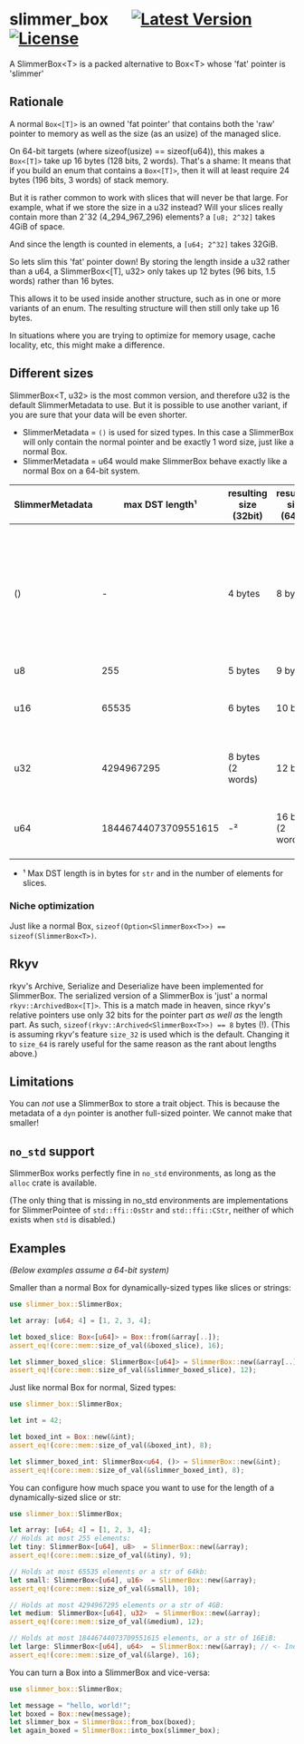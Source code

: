 # slimmer_box &emsp; [![Latest Version]][crates.io] [![License]][license path] 

<!-- [![requires: rustc 1.47+]][Rust 1.47] -->


[Latest Version]: https://img.shields.io/crates/v/slimmer_box.svg
[crates.io]: https://crates.io/crates/slimmer_box
[License]: https://img.shields.io/badge/license-MIT-blue.svg
[license path]: https://github.com/djkoloski/slimmer_box/blob/main/LICENSE
[requires: rustc 1.47+]: https://img.shields.io/badge/rustc-1.47+-lightgray.svg
<!-- [Rust 1.47]: https://blog.rust-lang.org/2020/10/08/Rust-1.47.html -->


A SlimmerBox&lt;T> is a packed alternative to Box&lt;T> whose 'fat' pointer is 'slimmer'

## Rationale

A normal `Box<[T]>` is an owned 'fat pointer' that contains both the 'raw' pointer to memory
as well as the size (as an usize) of the managed slice.

On 64-bit targets (where sizeof(usize) == sizeof(u64)), this makes a `Box<[T]>` take up 16 bytes (128 bits, 2 words).
That's a shame: It means that if you build an enum that contains a `Box<[T]>`,
then it will at least require 24 bytes (196 bits, 3 words) of stack memory.

But it is rather common to work with slices that will never be that large.
For example, what if we store the size in a u32 instead?
Will your slices really contain more than 2ˆ32 (4_294_967_296) elements?
a `[u8; 2^32]` takes 4GiB of space.

And since the length is counted in elements, a `[u64; 2^32]` takes 32GiB.

So lets slim this 'fat' pointer down!
By storing the length inside a u32 rather than a u64,
a SlimmerBox<[T], u32> only takes up 12 bytes (96 bits, 1.5 words) rather than 16 bytes.

This allows it to be used inside another structure, such as in one or more variants of an enum.
The resulting structure will then still only take up 16 bytes.

In situations where you are trying to optimize for memory usage, cache locality, etc,
this might make a difference.

## Different sizes

SlimmerBox<T, u32> is the most common version, and therefore u32 is the default SlimmerMetadata to use.
But it is possible to use another variant, if you are sure that your data will be even shorter.

- SlimmerMetadata = `()` is used for sized types. In this case a SlimmerBox will only contain the normal pointer and be exactly 1 word size, just like a normal Box.
- SlimmerMetadata = u64 would make SlimmerBox behave exactly like a normal Box on a 64-bit system.

| SlimmerMetadata | max DST length¹      | resulting size (32bit) | resulting size (64bit) | Notes                                                                           |
|-----------------|----------------------|------------------------|------------------------|---------------------------------------------------------------------------------|
| ()              | -                    | 4 bytes                | 8 bytes                | Used for normal sized types. Identical in size to a normal Box<T> in this case. |
| u8              | 255                  | 5 bytes                | 9 bytes                |                                                                                 |
| u16             | 65535                | 6 bytes                | 10 bytes               | Identical to Box<DST> on 16-bit systems                                         |
| u32             | 4294967295           | 8 bytes (2 words)      | 12 bytes               | Identical to Box<DST> on 32-bit systems                                         |
| u64             | 18446744073709551615 | -²                     | 16 bytes (2 words)     | Identical to Box<DST> on 64-bit systems                                         |

- ¹ Max DST length is in bytes for `str` and in the number of elements for slices.

### Niche optimization

Just like a normal Box, `sizeof(Option<SlimmerBox<T>>) == sizeof(SlimmerBox<T>)`.

## Rkyv

rkyv's Archive, Serialize and Deserialize have been implemented for SlimmerBox.
The serialized version of a SlimmerBox<T> is 'just' a normal `rkyv::ArchivedBox<[T]>`.
This is a match made in heaven, since rkyv's relative pointers use only 32 bits for the pointer part _as well as_ the length part.
As such, `sizeof(rkyv::Archived<SlimmerBox<T>>) == 8` bytes (!).
(This is assuming rkyv's feature `size_32` is used which is the default.
Changing it to `size_64` is rarely useful for the same reason as the rant about lengths above.)

## Limitations

You can _not_ use a SlimmerBox to store a trait object.
This is because the metadata of a `dyn` pointer is another full-sized pointer. We cannot make that smaller!

## `no_std` support

SlimmerBox works perfectly fine in `no_std` environments, as long as the `alloc` crate is available.

(The only thing that is missing in no_std environments are implementations for SlimmerPointee of `std::ffi::OsStr` and `std::ffi::CStr`, neither of which exists when `std` is disabled.)

## Examples
_(Below examples assume a 64-bit system)_

Smaller than a normal Box for dynamically-sized types like slices or strings:

```rust
use slimmer_box::SlimmerBox;

let array: [u64; 4] = [1, 2, 3, 4];

let boxed_slice: Box<[u64]> = Box::from(&array[..]);
assert_eq!(core::mem::size_of_val(&boxed_slice), 16);

let slimmer_boxed_slice: SlimmerBox<[u64]> = SlimmerBox::new(&array[..]);
assert_eq!(core::mem::size_of_val(&slimmer_boxed_slice), 12);
```

Just like normal Box for normal, Sized types:
```rust
use slimmer_box::SlimmerBox;

let int = 42;

let boxed_int = Box::new(&int);
assert_eq!(core::mem::size_of_val(&boxed_int), 8);

let slimmer_boxed_int: SlimmerBox<u64, ()> = SlimmerBox::new(&int);
assert_eq!(core::mem::size_of_val(&slimmer_boxed_int), 8);

```

You can configure how much space you want to use for the length of a dynamically-sized slice or str:

```rust
use slimmer_box::SlimmerBox;

let array: [u64; 4] = [1, 2, 3, 4];
// Holds at most 255 elements:
let tiny: SlimmerBox<[u64], u8>  = SlimmerBox::new(&array);
assert_eq!(core::mem::size_of_val(&tiny), 9);

// Holds at most 65535 elements or a str of 64kb:
let small: SlimmerBox<[u64], u16>  = SlimmerBox::new(&array);
assert_eq!(core::mem::size_of_val(&small), 10);

// Holds at most 4294967295 elements or a str of 4GB:
let medium: SlimmerBox<[u64], u32>  = SlimmerBox::new(&array);
assert_eq!(core::mem::size_of_val(&medium), 12);

// Holds at most 18446744073709551615 elements, or a str of 16EiB:
let large: SlimmerBox<[u64], u64>  = SlimmerBox::new(&array); // <- Indistinguishable from a normal Box
assert_eq!(core::mem::size_of_val(&large), 16);
```

You can turn a Box into a SlimmerBox and vice-versa:
```rust
use slimmer_box::SlimmerBox;

let message = "hello, world!";
let boxed = Box::new(message);
let slimmer_box = SlimmerBox::from_box(boxed);
let again_boxed = SlimmerBox::into_box(slimmer_box);
```

